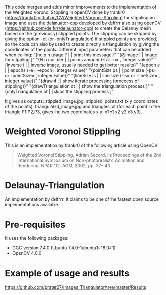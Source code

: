 This code merges and adds minor improvements to the implementation of the Weighted Voronoi Stippling in openCV done by frankr0 (https://frankr0.github.io/CV/Weighted-Voronoi-Stippling) for stippling an image and uses the delanuator-cpp  developed by delfrrr also using openCV (https://github.com/delfrrr/delaunator-cpp) to create the Delanuy mesh based on the (previously) stippled points. The stippling can be skipped by giving the option -ot (or -onlyTriangulation) if stippled points are provided, so the code can also by used to create directly a triangulation by giving the coordinates of the points. 
Different input parameters that can be added when calling:
	    "{help h usage ? |      | print this message      }"
	    "{@image         |      | image for stippling     }"
	    "{N n number     |      | points amount (-N= -n= , integer value}"
	    "{inverse i      |      | inverse image, usually needed to get better results}"
	    "{epoch e        |      | epochs (-e= -epoch=, integer value}"
	    "{pointSize ps   |      | point size (-ps= or -pointSize= , integer value)}"
	    "{lineSize ls    |      | line size (-ls= or -lineSize= , integer value)}"
	    "{draw d         |      | show iterate processing (proccess of stippling)}"
	    "{drawTriangulation dt  |      | show the triangulation process }"
	    "{onlyTriangulation ot  |      | skips the stippling process }"

It gives as outputs: stippled_image.jpg, stippled_points.txt (x y coordinates of the points), triangulated_image.jpg and triangles.txt (for each point in the triangle P1,P2,P3, gives the two coordinates x y: x1 y1 x2 y2 x3 y3).

# Weighted Voronoi Stippling

This is an implementation by frankr0 of the following article using OpenCV:

> Weighted Voronoi Stippling, Adrian Secord. In: Proceedings of the 2nd International Symposium on Non-photorealistic Animation and Rendering. NPAR ’02. ACM, 2002, pp. 37– 43.

# Delaunay-Triangulation

An implementation by delfrrr. It claims to be one of the fastest open source implementations available.

# Pre-requisites
It uses the following packages:
- GCC version 7.4.0 (Ubuntu 7.4.0-1ubuntu1~18.04.1) 
- OpenCV 4.0.0

# Example of usage and results
https://github.com/prater27/Images_Triangulator/tree/master/Results

